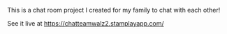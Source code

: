 This is a chat room project I created for my family to chat with each other!

See it live at https://chatteamwalz2.stamplayapp.com/